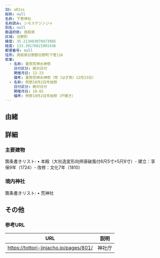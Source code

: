 ```yaml
---
ID: oR2zs
総称: null
名称: 下菅神社
名称読み: シモスゲジンジャ
別名: null
都道府県: 鳥取県
区域: 日野町
緯度: 35.213483078473985
経度: 133.39176621901436
郵便番号: null
住所: 鳥取県日野郡日野町下菅116
祭事:
  - 名称: 夏祭荒神水神祭
    日付区分: 絶対日付
    開催月日: 12-23
    備考: 夏祭荒神水神祭（幣（はぎ祭）12月23日）
  - 名称: 例祭10月2日年始祭
    日付区分: 絶対日付
    開催月日: 10-02
    備考: 例祭10月2日年始祭（戸開き）
---
```


## 由緒

## 詳細

### 主要建物

箇条書きリスト:
• 本殿（大社造変形向拝唐破風付6尺5寸×5尺8寸）- 建立：享保9年（1724）- 改修：文化7年（1810）

### 境内神社

箇条書きリスト: • 荒神社

## その他

### 参考URL

| URL                                    | 説明   |
| -------------------------------------- | ------ |
| https://tottori-jinjacho.jp/pages/801/ | 神社庁 |
